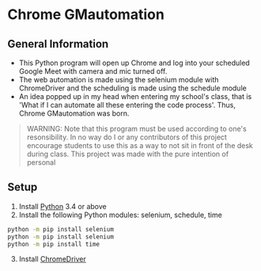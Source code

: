 # Chrome GMautomation

## General Information
- This Python program will open up Chrome and log into your scheduled Google Meet with camera and mic turned off.
- The web automation is made using the selenium module with ChromeDriver and the scheduling is made using the schedule module
- An idea popped up in my head when entering my school's class, that is 'What if I can automate all these entering the code process'. Thus, Chrome GMautomation was born.

> WARNING: Note that this program must be used according to one's resonsibility. In no way do I or any contributors of this project encourage students to use this as a way to not sit in front of the desk during class. This project was made with the pure intention of personal

## Setup
1. Install [Python](https://www.python.org/downloads/) 3.4 or above
2. Install the following Python modules: selenium, schedule, time
```bash
python -m pip install selenium
python -m pip install selenium
python -m pip install time
```
3. Install [ChromeDriver](https://sites.google.com/a/chromium.org/chromedriver/downloads)
